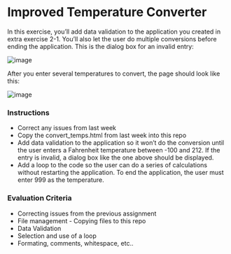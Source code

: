# Improved Temperature Converter

In this exercise, you’ll add data validation to the application you created in extra exercise 2-1. You’ll also let the user do multiple conversions before ending the application. This is the dialog box for an invalid entry:  

![image](https://user-images.githubusercontent.com/17011204/206517319-685dbb17-538a-4a7d-a6ee-de8e99389eb6.png)

After you enter several temperatures to convert, the page should look like this:  

![image](https://user-images.githubusercontent.com/17011204/206517387-fbcd6d76-d1d3-461a-b196-7a39b046d7f5.png)

### Instructions
- Correct any issues from last week
- Copy the convert_temps.html from last week into this repo
- Add data validation to the application so it won’t do the conversion until the user enters a Fahrenheit temperature between -100 and 212. If the entry is invalid, a dialog box like the one above should be displayed.
- Add a loop to the code so the user can do a series of calculations without restarting the application. To end the application, the user must enter 999 as the temperature.

### Evaluation Criteria

- Correcting issues from the previous assignment
- File management - Copying files to this repo
- Data Validation
- Selection and use of a loop
- Formating, comments, whitespace, etc..
